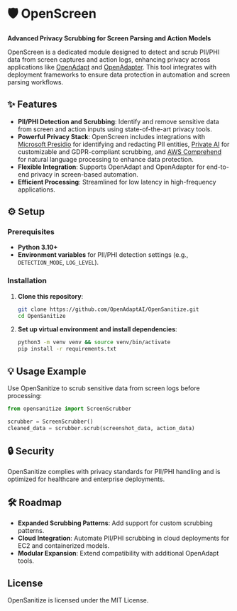 # 🛡️ OpenScreen

**Advanced Privacy Scrubbing for Screen Parsing and Action Models**

OpenScreen is a dedicated module designed to detect and scrub PII/PHI data from screen captures and action logs, enhancing privacy across applications like [OpenAdapt](https://github.com/OpenAdaptAI/OpenAdapt) and [OpenAdapter](https://github.com/OpenAdaptAI/OpenAdapter/). This tool integrates with deployment frameworks to ensure data protection in automation and screen parsing workflows.

## ✨ Features
- **PII/PHI Detection and Scrubbing**: Identify and remove sensitive data from screen and action inputs using state-of-the-art privacy tools.
- **Powerful Privacy Stack**: OpenScreen includes integrations with [Microsoft Presidio](https://microsoft.github.io/presidio/) for identifying and redacting PII entities, [Private AI](https://private-ai.com/) for customizable and GDPR-compliant scrubbing, and [AWS Comprehend](https://aws.amazon.com/comprehend/) for natural language processing to enhance data protection.
- **Flexible Integration**: Supports OpenAdapt and OpenAdapter for end-to-end privacy in screen-based automation.
- **Efficient Processing**: Streamlined for low latency in high-frequency applications.

## ⚙️ Setup

### Prerequisites
- **Python 3.10+**
- **Environment variables** for PII/PHI detection settings (e.g., `DETECTION_MODE`, `LOG_LEVEL`).

### Installation
1. **Clone this repository**:
   ```bash
   git clone https://github.com/OpenAdaptAI/OpenSanitize.git
   cd OpenSanitize
   ```
2. **Set up virtual environment and install dependencies**:
   ```bash
   python3 -m venv venv && source venv/bin/activate
   pip install -r requirements.txt
   ```

## 💡 Usage Example

Use OpenSanitize to scrub sensitive data from screen logs before processing:
```python
from opensanitize import ScreenScrubber

scrubber = ScreenScrubber()
cleaned_data = scrubber.scrub(screenshot_data, action_data)
```

## 🔒 Security
OpenSanitize complies with privacy standards for PII/PHI handling and is optimized for healthcare and enterprise deployments.

## 🛠️ Roadmap
- **Expanded Scrubbing Patterns**: Add support for custom scrubbing patterns.
- **Cloud Integration**: Automate PII/PHI scrubbing in cloud deployments for EC2 and containerized models.
- **Modular Expansion**: Extend compatibility with additional OpenAdapt tools.

## License
OpenSanitize is licensed under the MIT License.
